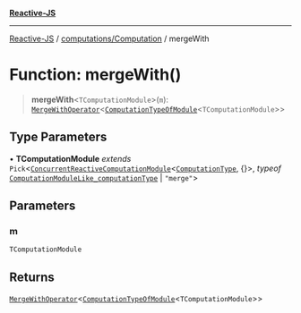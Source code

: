 [**Reactive-JS**](../../../README.md)

***

[Reactive-JS](../../../README.md) / [computations/Computation](../README.md) / mergeWith

# Function: mergeWith()

> **mergeWith**\<`TComputationModule`\>(`m`): [`MergeWithOperator`](../interfaces/MergeWithOperator.md)\<[`ComputationTypeOfModule`](../../type-aliases/ComputationTypeOfModule.md)\<`TComputationModule`\>\>

## Type Parameters

• **TComputationModule** *extends* `Pick`\<[`ConcurrentReactiveComputationModule`](../../interfaces/ConcurrentReactiveComputationModule.md)\<[`ComputationType`](../../type-aliases/ComputationType.md), \{\}\>, *typeof* [`ComputationModuleLike_computationType`](../../variables/ComputationModuleLike_computationType.md) \| `"merge"`\>

## Parameters

### m

`TComputationModule`

## Returns

[`MergeWithOperator`](../interfaces/MergeWithOperator.md)\<[`ComputationTypeOfModule`](../../type-aliases/ComputationTypeOfModule.md)\<`TComputationModule`\>\>

